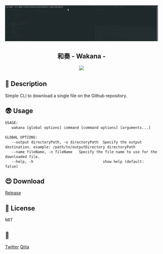 ![wakana](wakana.gif)

<h2 align="center">和奏 - Wakana -</h2>

<p align="center">
  <a href="https://golang.org/"><img src="https://upload.wikimedia.org/wikipedia/commons/thumb/0/05/Go_Logo_Blue.svg/1200px-Go_Logo_Blue.svg.png" width="80px;" /></a>
  <br>
</p>

## 🤔 Description

Simple CLI to download a single file on the Github repository.

## 😨 Usage

```
USAGE:
   wakana [global options] command [command options] [arguments...]

GLOBAL OPTIONS:
   --output directoryPath, -o directoryPath  Specify the output destination. example: /path/to/outputDirectory directoryPath
   --name fileName, -n fileName   Specify the file name to use for the downloaded file.
   --help, -h                                show help (default: false)
```

## 😍 Download

<a href="
https://github.com/KoutaKawase/wakana/releases/tag/v1.0.0">Release</a>

## 🎫 License

MIT

## 👀

<a href="https://twitter.com/omochizou">Twitter</a>
<a href="https://qiita.com/omochizou">Qiita</a>
